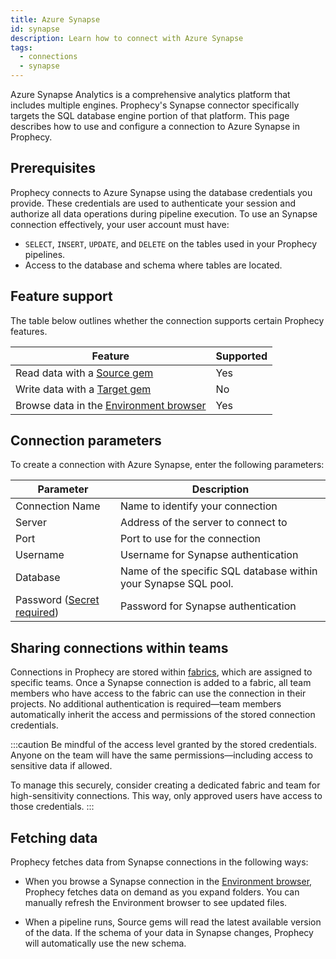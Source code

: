 ```yaml
---
title: Azure Synapse
id: synapse
description: Learn how to connect with Azure Synapse
tags:
  - connections
  - synapse
---
```


Azure Synapse Analytics is a comprehensive analytics platform that includes multiple engines. Prophecy's Synapse connector specifically targets the SQL database engine portion of that platform. This page describes how to use and configure a connection to Azure Synapse in Prophecy.

## Prerequisites

Prophecy connects to Azure Synapse using the database credentials you provide. These credentials are used to authenticate your session and authorize all data operations during pipeline execution. To use an Synapse connection effectively, your user account must have:

- `SELECT`, `INSERT`, `UPDATE`, and `DELETE` on the tables used in your Prophecy pipelines.
- Access to the database and schema where tables are located.

## Feature support

The table below outlines whether the connection supports certain Prophecy features.

| Feature                                                                        | Supported |
| ------------------------------------------------------------------------------ | --------- |
| Read data with a [Source gem](/analysts/source-target)                         | Yes       |
| Write data with a [Target gem](/analysts/source-target)                        | No        |
| Browse data in the [Environment browser](/analysts/project-editor#environment) | Yes       |

## Connection parameters

To create a connection with Azure Synapse, enter the following parameters:

| Parameter                                                            | Description                                                     |
| -------------------------------------------------------------------- | --------------------------------------------------------------- |
| Connection Name                                                      | Name to identify your connection                                |
| Server                                                               | Address of the server to connect to                             |
| Port                                                                 | Port to use for the connection                                  |
| Username                                                             | Username for Synapse authentication                             |
| Database                                                             | Name of the specific SQL database within your Synapse SQL pool. |
| Password ([Secret required](docs/administration/secrets/secrets.md)) | Password for Synapse authentication                             |

## Sharing connections within teams

Connections in Prophecy are stored within [fabrics](docs/administration/fabrics/prophecy-fabrics/prophecy-fabrics.md), which are assigned to specific teams. Once a Synapse connection is added to a fabric, all team members who have access to the fabric can use the connection in their projects. No additional authentication is required—team members automatically inherit the access and permissions of the stored connection credentials.

:::caution
Be mindful of the access level granted by the stored credentials. Anyone on the team will have the same permissions—including access to sensitive data if allowed.

To manage this securely, consider creating a dedicated fabric and team for high-sensitivity connections. This way, only approved users have access to those credentials.
:::

## Fetching data

Prophecy fetches data from Synapse connections in the following ways:

- When you browse a Synapse connection in the [Environment browser](/analysts/pipelines), Prophecy fetches data on demand as you expand folders. You can manually refresh the Environment browser to see updated files.

- When a pipeline runs, Source gems will read the latest available version of the data. If the schema of your data in Synapse changes, Prophecy will automatically use the new schema.
